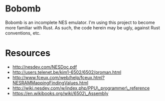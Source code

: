 Bobomb
======

Bobomb is an incomplete NES emulator. I'm using this project to become more
familiar with Rust. As such, the code herein may be ugly, against Rust
conventions, etc.

Resources
=========

  - http://nesdev.com/NESDoc.pdf
  - http://users.telenet.be/kim1-6502/6502/proman.html
  - http://www.fceux.com/web/help/fceux.html?NESRAMMappingFindingValues.html
  - http://wiki.nesdev.com/w/index.php/PPU\_programmer\_reference
  - https://en.wikibooks.org/wiki/6502\_Assembly
